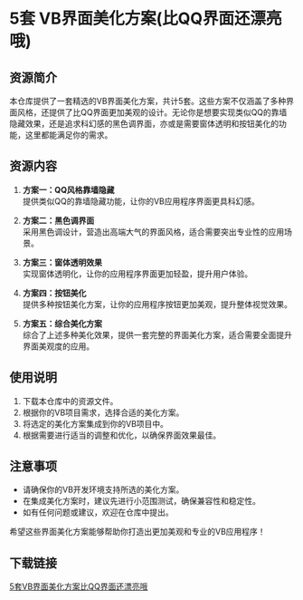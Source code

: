 # 5套 VB界面美化方案(比QQ界面还漂亮哦)

## 资源简介

本仓库提供了一套精选的VB界面美化方案，共计5套。这些方案不仅涵盖了多种界面风格，还提供了比QQ界面更加美观的设计。无论你是想要实现类似QQ的靠墙隐藏效果，还是追求科幻感的黑色调界面，亦或是需要窗体透明和按钮美化的功能，这里都能满足你的需求。

## 资源内容

1. **方案一：QQ风格靠墙隐藏**  
   提供类似QQ的靠墙隐藏功能，让你的VB应用程序界面更具科幻感。

2. **方案二：黑色调界面**  
   采用黑色调设计，营造出高端大气的界面风格，适合需要突出专业性的应用场景。

3. **方案三：窗体透明效果**  
   实现窗体透明化，让你的应用程序界面更加轻盈，提升用户体验。

4. **方案四：按钮美化**  
   提供多种按钮美化方案，让你的应用程序按钮更加美观，提升整体视觉效果。

5. **方案五：综合美化方案**  
   综合了上述多种美化效果，提供一套完整的界面美化方案，适合需要全面提升界面美观度的应用。

## 使用说明

1. 下载本仓库中的资源文件。
2. 根据你的VB项目需求，选择合适的美化方案。
3. 将选定的美化方案集成到你的VB项目中。
4. 根据需要进行适当的调整和优化，以确保界面效果最佳。

## 注意事项

- 请确保你的VB开发环境支持所选的美化方案。
- 在集成美化方案时，建议先进行小范围测试，确保兼容性和稳定性。
- 如有任何问题或建议，欢迎在仓库中提出。

希望这些界面美化方案能够帮助你打造出更加美观和专业的VB应用程序！

## 下载链接

[5套VB界面美化方案比QQ界面还漂亮哦](https://pan.quark.cn/s/fb8ccd9a7e1a)